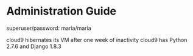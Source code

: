 # Administration Guide

superuser/password: maria/maria

cloud9 hibernates its VM after one week of inactivity
cloud9 has Python 2.7.6 and Django 1.8.3

